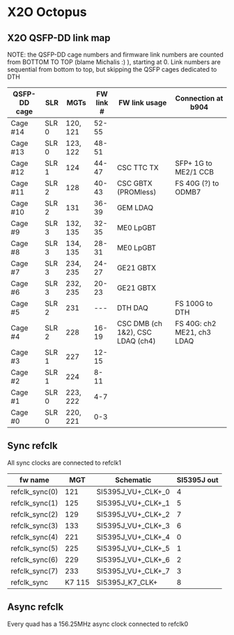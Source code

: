 # X2O Octopus

## X2O QSFP-DD link map

NOTE: the QSFP-DD cage numbers and firmware link numbers are counted from BOTTOM TO TOP (blame Michalis :) ), starting at 0.
Link numbers are sequential from bottom to top, but skipping the QSFP cages dedicated to DTH

| QSFP-DD cage | SLR   | MGTs     | FW link # | FW link usage                    | Connection at b904         |
| ------------ | ----- | -------- | --------- | -------------------------------- | -------------------------- |
| Cage #14     | SLR 0 | 120, 121 | 52-55     |                                  |                            |
| Cage #13     | SLR 0 | 123, 122 | 48-51     |                                  |                            |
| Cage #12     | SLR 1 | 124      | 44-47     | CSC TTC TX                       | SFP+ 1G to ME2/1 CCB       |
| Cage #11     | SLR 2 | 128      | 40-43     | CSC GBTX (PROMless)              | FS 40G (?) to ODMB7        |
| Cage #10     | SLR 2 | 131      | 36-39     | GEM LDAQ                         |                            |
| Cage #9      | SLR 3 | 132, 135 | 32-35     | ME0 LpGBT                        |                            |
| Cage #8      | SLR 3 | 134, 135 | 28-31     | ME0 LpGBT                        |                            |
| Cage #7      | SLR 3 | 234, 235 | 24-27     | GE21 GBTX                        |                            |
| Cage #6      | SLR 3 | 232, 235 | 20-23     | GE21 GBTX                        |                            |
| Cage #5      | SLR 2 | 231      | ---       | DTH DAQ                          | FS 100G to DTH             |
| Cage #4      | SLR 2 | 228      | 16-19     | CSC DMB (ch 1&2), CSC LDAQ (ch4) | FS 40G: ch2 ME21, ch3 LDAQ |
| Cage #3      | SLR 1 | 227      | 12-15     |                                  |                            |
| Cage #2      | SLR 1 | 224      | 8-11      |                                  |                            |
| Cage #1      | SLR 0 | 223, 222 | 4-7       |                                  |                            |
| Cage #0      | SLR 0 | 220, 221 | 0-3       |                                  |                            |

## Sync refclk

All sync clocks are connected to refclk1

| fw name        | MGT    | Schematic          | SI5395J out |
| -------------- | ------ | ------------------ | ----------- |
| refclk_sync(0) | 121    | SI5395J_VU+_CLK+_0 | 4           |
| refclk_sync(1) | 125    | SI5395J_VU+_CLK+_1 | 5           |
| refclk_sync(2) | 129    | SI5395J_VU+_CLK+_2 | 7           |
| refclk_sync(3) | 133    | SI5395J_VU+_CLK+_3 | 6           |
| refclk_sync(4) | 221    | SI5395J_VU+_CLK+_4 | 0           |
| refclk_sync(5) | 225    | SI5395J_VU+_CLK+_5 | 1           |
| refclk_sync(6) | 229    | SI5395J_VU+_CLK+_6 | 2           |
| refclk_sync(7) | 233    | SI5395J_VU+_CLK+_7 | 3           |
| refclk_sync    | K7 115 | SI5395J_K7_CLK+    | 8           |

## Async refclk

Every quad has a 156.25MHz async clock connected to refclk0
